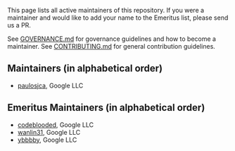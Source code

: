 This page lists all active maintainers of this repository. If you were a
maintainer and would like to add your name to the Emeritus list, please send us
a PR.

See
[GOVERNANCE.md](https://github.com/grpc/grpc-community/blob/master/governance.md)
for governance guidelines and how to become a maintainer. See
[CONTRIBUTING.md](https://github.com/grpc/grpc-community/blob/master/CONTRIBUTING.md)
for general contribution guidelines.

## Maintainers (in alphabetical order)

- [paulosjca](https://github.com/paulosjca), Google LLC

## Emeritus Maintainers (in alphabetical order)

- [codeblooded](https://github.com/codeblooded), Google LLC
- [wanlin31](https://github.com/wanlin31), Google LLC
- [ybbbby](https://github.com/ybbbby), Google LLC
